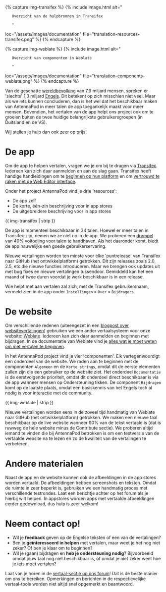 {% capture img-transifex %} {% include image.html alt="

       Overzicht van de hulpbronnen in Transifex

       "

loc="/assets/images/documentation" file="translation-resources-transifex.png" %}
{% endcapture %}

{% capture img-weblate %} {% include image.html alt="

       Overzicht van componenten in Weblate

       "

loc="/assets/images/documentation" file="translation-components-weblate.png" %}
{% endcapture %}

Van de geschatte [wereldbevolking](https://nl.wikipedia.org/wiki/Wereldbevolking)
van 7,9 miljard mensen, spreken er 'slechts' 1,3 miljard
[Engels](https://www.ethnologue.com/guides/ethnologue200). Dit betekent op zich
misschien niet veel. Maar als we iets kunnen concluderen, dan is het wel dat het
beschikbaar maken van AntennaPod in meer talen de app toegankelijk maakt voor
meer mensen. Bovendien, het vertalen van de app helpt ons project ook om te
groeien buiten de twee huidige belangrijkste gebruikersgroepen (in Duitsland en
de VS).

Wij stellen je hulp dan ook zeer op prijs!

# De app

Om de app te helpen vertalen, vragen we je om bij te dragen via
[Transifex](https://www.transifex.com/antennapod/antennapod/). Iedereen kan zich
daar aanmelden en aan de slag gaan. Transifex heeft handige handleidingen om te
[beginnen op hun
platform](https://docs.transifex.com/getting-started-1/translators) en om
[vertrouwd te raken met de Web Editor
interface](https://docs.transifex.com/translation/translating-with-the-web-editor).

Onder het project AntennaPod vind je drie 'resources':

- De app zelf
- De korte, één-zin beschrijving voor in app stores
- De uitgebreidere beschrijving voor in app stores

{{ img-transifex | strip }}

De app is momenteel beschikbaar in 34 talen. Hoewel er meer talen in Transifex
zijn, nemen we ze niet op in de app. We proberen een [drempel van 40%
voltooiing](https://github.com/AntennaPod/AntennaPod/pull/4112) voor talen te
handhaven. Als het daaronder komt, biedt de app nauwelijks een goede
gebruikerservaring.

Nieuwe vertalingen worden ten minste voor elke 'puntrelease' van Transifex naar
GitHub (het ontwikkelplatform) getrokken. Dit zijn releases zoals 2.0, 2.5, etc
die nieuwe functies introduceren. Maar we brengen ook updates uit met bug fixes
en nieuwe vertalingen tussendoor. Gemiddeld kan het een maand of twee duren
voordat je werk beschikbaar is in een release.

Wie helpt met aan vertalen zal zich, met de Transifex gebruikersnaam, vermeld
zien in de app onder `Instellingen` » `Over` » `Bijdragers`.

# De website

Om verschillende redenen (uiteengezet in een [blogpost over
websitevertalingen](/blog/2022/01/website-vertalingen)) gebruiken we een ander
vertaalsysteem voor onze website:
[Weblate](https://hosted.weblate.org/projects/antennapod/). Iedereen kan zich
daar aanmelden en beginnen met bijdragen. In de documentatie van Weblate vind je
[alles wat je moet weten om met vertalen te
beginnen](https://docs.weblate.org/en/latest/user/translating.html).

In het AntennaPod project vind je vier 'componenten'. Elk vertegenwoordigt een
onderdeel van de website. We raden aan te beginnen met de componenten `Algemeen`
en de `Korte strings`, omdat dit de eerste elementen zullen zijn die een
gebruiker op de website ziet. Het onderdeel `Documentatie` is de eerstvolgende
prioriteit, omdat dit onderdeel direct beschikbaar is via de app wanneer mensen
op Ondersteuning tikken. De component `Bijdragen` komt op de laatste plaats,
omdat een basiskennis van het Engels toch al nodig is voor interactie met de
community.

{{ img-weblate | strip }}

Nieuwe vertalingen worden eens in de zoveel tijd handmatig van Weblate naar
GitHub (het ontwikkelplatform) getrokken. We maken een nieuwe taal beschikbaar
op de live website wanneer 90% van de tekst vertaald is (dat is ruwweg de hele
website minus de Contribute sectie). We proberen altijd iemand te vinden die bij
AntennaPod betrokken is om een testversie van de vertaalde website na te lezen
en zo de kwaliteit van de vertalingen te verbeteren.

# Andere materialen

Naast de app en de website kunnen ook de afbeeldingen in de app stores worden
vertaald. De afbeeldingen hebben screenshots en teksten. Omdat de ruimte in zeer
beperkt is, gebruiken we een handmatig proces met verschillende testrondes. Laat
een berichtje achter op het forum als je hierbij wilt helpen. In appstores
worden apps met vertaalde afbeeldingen eerder gedownload, dus hulp is zeer
welkom!

# Neem contact op!

* Wil je **feedback** geven op de Engelse teksten of een van de vertalingen?
* Ben je **geïnteresseerd in helpen** met vertalen, maar weet je het nog niet
zeker? Of ben je klaar om te beginnen?
* Wil je (gaan) bijdragen en **heb je ondersteuning nodig**? Bijvoorbeeld omdat
jouw taal nog niet beschikbaar is, of omdat je niet zeker weet hoe je iets
moet vertalen?

Laat van je horen in de [vertaal-sectie op ons
forum](https://forum.antennapod.org/c/translations/11)! Dat is de beste manier
om ons te bereiken. Opmerkingen en berichten in de respectievelijke
vertaal-tools worden niet altijd snel opgemerkt en beantwoord.
